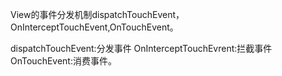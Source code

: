 View的事件分发机制dispatchTouchEvent，OnInterceptTouchEvent,OnTouchEvent。

dispatchTouchEvent:分发事件
OnInterceptTouchEvrent:拦截事件
OnTouchEvent:消费事件。